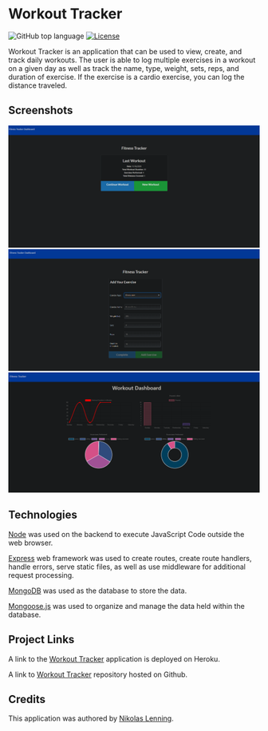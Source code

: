 # Workout Tracker
![GitHub top language](https://img.shields.io/github/languages/top/nikolaslenning/Workout-Tracker)
[![License](https://img.shields.io/badge/License-MIT-blue.svg)](https://opensource.org/licenses/MIT)

Workout Tracker is an application that can be used to view, create, and track daily workouts. The user is able to log multiple exercises in a workout on a given day as well as track the name, type, weight, sets, reps, and duration of exercise. If the exercise is a cardio exercise, you can log the distance traveled.

## Screenshots
![Webpage screenshot](./public/img/img1.png)
![Webpage screenshot](./public/img/img2.png)
![Webpage screenshot](./public/img/img3.png)

## Technologies
[Node](https://nodejs.org/en/) was used on the backend to execute JavaScript Code outside the web browser. 

[Express](https://expressjs.com/) web framework was used to create routes, create route handlers, handle errors, serve static files, as well as use middleware for additional request processing. 

[MongoDB](https://www.mongodb.com/) was used as the database to store the data. 

[Mongoose.js](https://mongoosejs.com/) was used to organize and manage the data held within the database. 

## Project Links
A link to the [Workout Tracker](https://nameless-springs-49152.herokuapp.com/) application is deployed on Heroku. 

A link to [Workout Tracker](https://github.com/nikolaslenning/Workout-Tracker) repository hosted on Github.

## Credits 
This application was authored by [Nikolas Lenning](https://github.com/nikolaslenning).